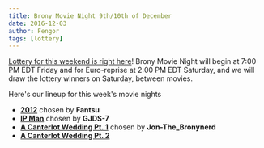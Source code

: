 ```yaml
---
title: Brony Movie Night 9th/10th of December
date: 2016-12-03
author: Fengor
tags: [lottery]
---
```

[Lottery for this weekend is right here][lotto]! Brony Movie Night will begin at 7:00 PM EDT Friday and for Euro-reprise at 2:00 PM EDT Saturday, and we will draw the lottery winners on Saturday, between movies. 

Here's our lineup for this week's movie nights

 - **[2012][m1]** chosen by **Fantsu**
 - **[IP Man][m2]** chosen by **GJDS-7**
 - **[A Canterlot Wedding Pt. 1][p1]** chosen by **Jon-The_Bronynerd**
 - **[A Canterlot Wedding Pt. 2][p2]**
 
[m1]: http://www.imdb.com/title/tt1190080/
[m2]: http://www.imdb.com/title/tt1220719/
[p1]: http://www.imdb.com/title/tt2303843/
[p2]: http://www.imdb.com/title/tt2303845/
[lotto]: https://bronystate.typeform.com/to/OgN3VE
